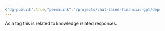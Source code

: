 ```yaml
---
{"dg-publish":true,"permalink":"/projects/chat-based-financial-gpt/deps/learn/"}
---
```


As a tag this is related to knowledge related responses.